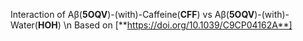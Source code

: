 Interaction of Aβ(**5OQV**)-(with)-Caffeine(**CFF**) vs Aβ(**5OQV**)-(with)-Water(**HOH**)
\n
Based on [**https://doi.org/10.1039/C9CP04162A**]
